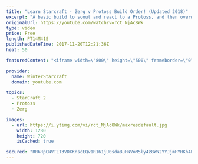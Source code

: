 ```yaml
---
title: "Learn Starcraft - Zerg v Protoss Build Order! (Updated 2018)"
excerpt: "A basic build to scout and react to a Protoss, and then overwhelm them with the swarm! Meant for lower level players looking for direction, not higher level looking for the dankest meta. -- Watch live at https://www.twitch.tv/wintergaming"
originalUrl: https://youtube.com/watch?v=rct_NjAc8Wk
type: video
price: Free
length: PT14M41S
publishedDateTime: 2017-11-20T12:21:36Z
heat: 50

featuredContent: "<iframe width=\"800\" height=\"500\" frameborder=\"0\" src=\"https://www.youtube.com/embed/rct_NjAc8Wk\" allow=\"accelerometer; autoplay; encrypted-media; gyroscope; picture-in-picture\" allowfullscreen></iframe>"

provider:
  name: WinterStarcraft
  domain: youtube.com

topics:
  - StarCraft 2
  - Protoss
  - Zerg

images:
  - url: https://i.ytimg.com/vi/rct_NjAc8Wk/maxresdefault.jpg
    width: 1280
    height: 720
    isCached: true

secured: "RR6RpCNVTLT3VDXKnscEQv1R161jU0sdaBuHNVoM5ly4z8WN2YYJjmHYHKh4PVLVTPjXJ+mjkOlfsknOAT1uUQ0aqewMcFddv7+99fwsK96+5i3PTtJPHy2EkkDZ4GzxUKmzY68+UyskHEYPaLyMVFgkqZUKB4O5xPATxK8+gZRb/xlDR008Sl7kn72nqgU+nRIXJ9wpOgEFrR44AzB8FxbkkI/4sIkmw3hv+mGL2WpRq0pZDu3Nd8+ZzlvnktwTKMy7EUBGn8h8iv0Zk8RnngIcbUDzinmS1mJAu+xDcY0czR/YSEqSToCY5Uo4MIgOLrUJmnjsAKbDVm729Jt8ny/iHHVOJZvLL5zNGjL5pbQib054ntoQI71m3106AHVXu/dkFssBBvRpGxlTuuHpbZLBXxgK8DPT/Ky4VHysthQ=;rsyViJG7/tIE2VyhSEfZkw=="
---
```


